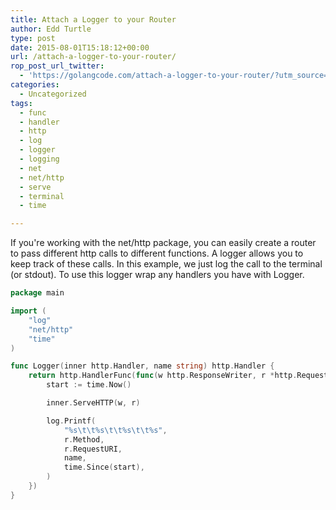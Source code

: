 ```yaml
---
title: Attach a Logger to your Router
author: Edd Turtle
type: post
date: 2015-08-01T15:18:12+00:00
url: /attach-a-logger-to-your-router/
rop_post_url_twitter:
  - 'https://golangcode.com/attach-a-logger-to-your-router/?utm_source=ReviveOldPost&utm_medium=social&utm_campaign=ReviveOldPost'
categories:
  - Uncategorized
tags:
  - func
  - handler
  - http
  - log
  - logger
  - logging
  - net
  - net/http
  - serve
  - terminal
  - time

---
```

If you're working with the net/http package, you can easily create a router to pass different http calls to different functions. 
A logger allows you to keep track of these calls. In this example, we just log the call to the terminal (or stdout). 
To use this logger wrap any handlers you have with Logger.

```go
package main

import (
	"log"
	"net/http"
	"time"
)

func Logger(inner http.Handler, name string) http.Handler {
	return http.HandlerFunc(func(w http.ResponseWriter, r *http.Request) {
		start := time.Now()

		inner.ServeHTTP(w, r)

		log.Printf(
			"%s\t\t%s\t\t%s\t\t%s",
			r.Method,
			r.RequestURI,
			name,
			time.Since(start),
		)
	})
}
```